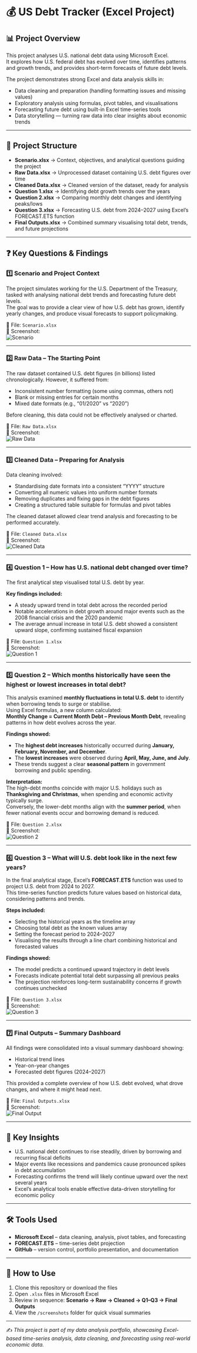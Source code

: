 # 💰 US Debt Tracker (Excel Project)

## 📊 Project Overview

This project analyses U.S. national debt data using Microsoft Excel.  
It explores how U.S. federal debt has evolved over time, identifies patterns and growth trends, and provides short-term forecasts of future debt levels.

The project demonstrates strong Excel and data analysis skills in:
- Data cleaning and preparation (handling formatting issues and missing values)
- Exploratory analysis using formulas, pivot tables, and visualisations
- Forecasting future debt using built-in Excel time-series tools
- Data storytelling — turning raw data into clear insights about economic trends

---

## 🔧 Project Structure
- **Scenario.xlsx** → Context, objectives, and analytical questions guiding the project  
- **Raw Data.xlsx** → Unprocessed dataset containing U.S. debt figures over time  
- **Cleaned Data.xlsx** → Cleaned version of the dataset, ready for analysis  
- **Question 1.xlsx** → Identifying debt growth trends over the years  
- **Question 2.xlsx** → Comparing monthly debt changes and identifying peaks/lows  
- **Question 3.xlsx** → Forecasting U.S. debt from 2024–2027 using Excel’s FORECAST.ETS function  
- **Final Outputs.xlsx** → Combined summary visualising total debt, trends, and future projections  

---

## ❓ Key Questions & Findings

### 1️⃣ Scenario and Project Context
The project simulates working for the U.S. Department of the Treasury, tasked with analysing national debt trends and forecasting future debt levels.  
The goal was to provide a clear view of how U.S. debt has grown, identify yearly changes, and produce visual forecasts to support policymaking.  

📂 File: `Scenario.xlsx`  
📸 Screenshot:  
![Scenario](./screenshots/Scenario.png)

---

### 2️⃣ Raw Data – The Starting Point
The raw dataset contained U.S. debt figures (in billions) listed chronologically. However, it suffered from:
- Inconsistent number formatting (some using commas, others not)  
- Blank or missing entries for certain months  
- Mixed date formats (e.g., “01/2020” vs “2020”)  

Before cleaning, this data could not be effectively analysed or charted.  

📂 File: `Raw Data.xlsx`  
📸 Screenshot:  
![Raw Data](./screenshots/Raw%20Data.png)

---

### 3️⃣ Cleaned Data – Preparing for Analysis
Data cleaning involved:
- Standardising date formats into a consistent “YYYY” structure  
- Converting all numeric values into uniform number formats  
- Removing duplicates and fixing gaps in the debt figures  
- Creating a structured table suitable for formulas and pivot tables  

The cleaned dataset allowed clear trend analysis and forecasting to be performed accurately.  

📂 File: `Cleaned Data.xlsx`  
📸 Screenshot:  
![Cleaned Data](./screenshots/Cleaned%20Data.png)

---

### 4️⃣ Question 1 – How has U.S. national debt changed over time?
The first analytical step visualised total U.S. debt by year.  

**Key findings included:**
- A steady upward trend in total debt across the recorded period  
- Notable accelerations in debt growth around major events such as the 2008 financial crisis and the 2020 pandemic  
- The average annual increase in total U.S. debt showed a consistent upward slope, confirming sustained fiscal expansion  

📂 File: `Question 1.xlsx`  
📸 Screenshot:  
![Question 1](./screenshots/Question%201.png)

---

### 5️⃣ Question 2 – Which months historically have seen the highest or lowest increases in total debt?

This analysis examined **monthly fluctuations in total U.S. debt** to identify when borrowing tends to surge or stabilise.  
Using Excel formulas, a new column calculated:  
**Monthly Change = Current Month Debt – Previous Month Debt**, revealing patterns in how debt evolves across the year.  

**Findings showed:**
- The **highest debt increases** historically occurred during **January, February, November, and December**.  
- The **lowest increases** were observed during **April, May, June, and July**.  
- These trends suggest a clear **seasonal pattern** in government borrowing and public spending.  

**Interpretation:**  
The high-debt months coincide with major U.S. holidays such as **Thanksgiving and Christmas**, when spending and economic activity typically surge.  
Conversely, the lower-debt months align with the **summer period**, when fewer national events occur and borrowing demand is reduced.  

📂 File: `Question 2.xlsx`  
📸 Screenshot:  
![Question 2](./screenshots/Question%202.png)

---

### 6️⃣ Question 3 – What will U.S. debt look like in the next few years?
In the final analytical stage, Excel’s **FORECAST.ETS** function was used to project U.S. debt from 2024 to 2027.  
This time-series function predicts future values based on historical data, considering patterns and trends.  

**Steps included:**
- Selecting the historical years as the timeline array  
- Choosing total debt as the known values array  
- Setting the forecast period to 2024–2027  
- Visualising the results through a line chart combining historical and forecasted values  

**Findings showed:**
- The model predicts a continued upward trajectory in debt levels  
- Forecasts indicate potential total debt surpassing all previous peaks  
- The projection reinforces long-term sustainability concerns if growth continues unchecked  

📂 File: `Question 3.xlsx`  
📸 Screenshot:  
![Question 3](./screenshots/Question%203.png)

---

### 7️⃣ Final Outputs – Summary Dashboard
All findings were consolidated into a visual summary dashboard showing:
- Historical trend lines  
- Year-on-year changes  
- Forecasted debt figures (2024–2027)  

This provided a complete overview of how U.S. debt evolved, what drove changes, and where it might head next.  

📂 File: `Final Outputs.xlsx`  
📸 Screenshot:  
![Final Output](./screenshots/Final%20Output.png)

---

## 🚀 Key Insights
- U.S. national debt continues to rise steadily, driven by borrowing and recurring fiscal deficits  
- Major events like recessions and pandemics cause pronounced spikes in debt accumulation  
- Forecasting confirms the trend will likely continue upward over the next several years  
- Excel’s analytical tools enable effective data-driven storytelling for economic policy  

---

## 🛠️ Tools Used
- **Microsoft Excel** – data cleaning, analysis, pivot tables, and forecasting  
- **FORECAST.ETS** – time-series debt projection  
- **GitHub** – version control, portfolio presentation, and documentation  

---

## 📌 How to Use
1. Clone this repository or download the files  
2. Open `.xlsx` files in Microsoft Excel  
3. Review in sequence: **Scenario → Raw → Cleaned → Q1–Q3 → Final Outputs**  
4. View the `/screenshots` folder for quick visual summaries  

---

✍️ *This project is part of my data analysis portfolio, showcasing Excel-based time-series analysis, data cleaning, and forecasting using real-world economic data.*
